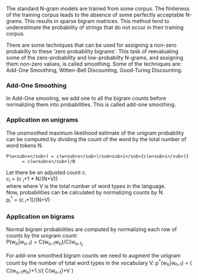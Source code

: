 The standard N-gram models are trained from some corpus. The finiteness of the training corpus leads to the absence of some perfectly acceptable N-grams. This results in sparse bigram matrices. This method tend to underestimate the probability of strings that do not occur in their training corpus.


There are some techniques that can be used for assigning a non-zero probabilty to these 'zero probability bigrams'. This task of reevaluating some of the zero-probability and low-probabilty N-grams, and assigning them non-zero values, is called smoothing. Some of the techniques are: Add-One Smoothing, Witten-Bell Discounting, Good-Turing Discounting.

### Add-One Smoothing

In Add-One smooting, we add one to all the bigram counts before normalizing them into probabilities. This is called add-one smoothing.

### Application on unigrams

The unsmoothed maximum likelihood estimate of the unigram probability can be computed by dividing the count of the word by the total number of word tokens N.

```
P(w<sub>x</sub>) = c(w<sub>x</sub>)/sum<sub>i</sub>{c(w<sub>i</sub>)}
      = c(w<sub>x</sub>)/N
```

Let there be an adjusted count c<sup>*</sup>.</br>
c<sub>i</sub><sup>*</sup> = (c <sub>i</sub>+1 * N/(N+V))</br>
where where V is the total number of word types in the language.</br>
Now, probabilities can be calculated by normalizing counts by N.</br>
p<sub>i</sub><sup>*</sup> = (c <sub>i</sub>+1)/(N+V)

### Application on bigrams

Normal bigram probabilities are computed by normalizing each row of counts by the unigram count:</br>
P(w<sub>n</sub>|w<sub>n-1</sub>) = C(w<sub>n-1</sub>w<sub>n</sub>)/C(w<sub>n-1<sub>)

For add-one smoothed bigram counts we need to augment the unigram count by the number of total word types in the vocabulary V:
p<sup>*</sup>(w<sub>n</sub>|w<sub>n-1</sub>) = ( C(w<sub>n-1</sub>w<sub>n</sub>)+1 )/( C(w<sub>n-1</sub>)+V ) 
